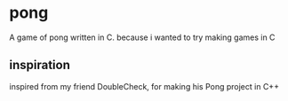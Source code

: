 # pong
A game of pong written in C. because i wanted to try making games in C

## inspiration
inspired from my friend DoubleCheck, for making his Pong project in C++
